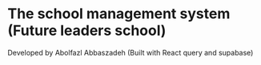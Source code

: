 # The school management system (Future leaders school)

Developed by Abolfazl Abbaszadeh (Built with React query and supabase)